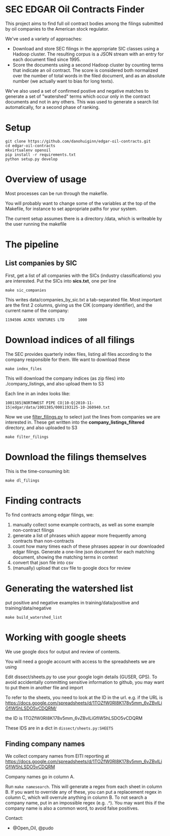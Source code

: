 # SEC EDGAR Oil Contracts Finder

This project aims to find full oil contract bodies among the filings submitted by
oil companies to the American stock regulator.

We've used a variety of approaches:

* Download and store SEC filings in the appropriate SIC classes using a Hadoop
  cluster. The resulting corpus is a JSON stream with an entry for each
  document filed since 1995.
* Score the documents using a second Hadoop cluster by counting terms that
  indicate an oil contract. The score is considered both normalized over
  the number of total words in the filed document, and as an absolute
  number (we actually want to bias for long texts).

We've also used a set of confirmed postive and negative matches to
generate a set of "watershed" terms which occur only in the contract
documents and not in any others. This was used to generate a search list
automatically, for a second phase of ranking.

# Setup

```
git clone https://github.com/danohuiginn/edgar-oil-contracts.git
cd edgar-oil-contracts
mkvirtualenv openoil
pip install -r requirements.txt
python setup.py develop
```

# Overview of usage

Most processes can be run through the makefile.

You will probably want to change some of the variables at the top of the Makefile, for instance to set appropriate paths for your system.

The current setup assumes there is a directory /data, which is writeable by the user running the makefile




# The pipeline

## List companies by SIC

First, get a list of all companies with the SICs (industry classifications) you are interested.
Put the SICs into **sics.txt**, one per line

```
make sic_companies
```

This writes data/companies_by_sic.txt a tab-separated file. Most important are the first 2 columns, giving us the CIK (company identifier), and the current name of the company:

```
1194506	ACREX VENTURES LTD	  	1000
```

# Download indices of all filings

The SEC provides quarterly index files, listing all files according to the company responsible for them. We want to download these

```
make index_files
```

This will download the company indices (as zip files) into ./company_listings, and also upload them to S3

Each line in an index looks like:

```
1001385|NORTHWEST PIPE CO|10-Q|2010-11-15|edgar/data/1001385/0001193125-10-260940.txt
```

Now we use [filter_filings.py](filter_filings.py) to select just the lines from companies we are interested in. These get written into the **company_listings_filtered** directory, and also uploaded to S3

```
make filter_filings
```

# Download the filings themselves

This is the time-consuming bit:

```
make dl_filings
```


# Finding contracts

To find contracts among edgar filings, we:

1) manually collect some example contracts, as well as some example non-contract filings
2) generate a list of phrases which appear more frequently among contracts than non-contracts
3) count how many times each of these phrases appear in our downloaded edgar filings. Generate a one-line json document for each matching document, showing the matching terms in context
4) convert that json file into csv
5) (manually) upload that csv file to google docs for review


# Generating the watershed list

put positive and negative examples in training/data/positive and training/data/negative

```
make build_watershed_list
```



# Working with google sheets

We use google docs for output and review of contents.

You will need a google account with access to the spreadsheets we are using

Edit dissect/sheets.py to use your google login details (GUSER, GPS). To avoid accidentally committing sensitive information to github, you may want to put them in another file and import

To refer to the sheets, you need to look at the ID in the url. e.g. if the URL is
https://docs.google.com/spreadsheets/d/1TOZfW0RI8K178v5mm_6vZBvILiGfIW5hLSDO5vCDQRM/

the ID is 1TOZfW0RI8K178v5mm_6vZBvILiGfIW5hLSDO5vCDQRM

These IDS are in a dict in `dissect/sheets.py:SHEETS`


## Finding company names

We collect company names from EITI reporting at 
https://docs.google.com/spreadsheets/d/1TOZfW0RI8K178v5mm_6vZBvILiGfIW5hLSDO5vCDQRM

Company names go in column A.

Run `make namesearch`. This will generate a regex from each sheet in column B. If you want to override any of these, you can put a replacement regex in column C, which will overrule anything in column B. To not search a company name, put in an impossible regex (e.g. .^). You may want this if the company name is also a common word, to avoid false positives.




Contact:

* @Open_Oil, @pudo
